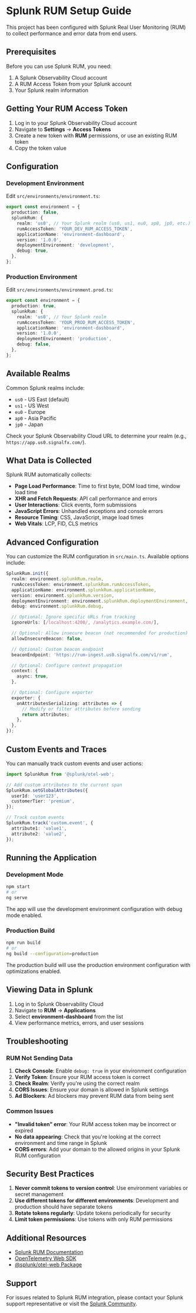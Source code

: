# Splunk RUM Setup Guide

This project has been configured with Splunk Real User Monitoring (RUM) to collect performance and error data from end users.

## Prerequisites

Before you can use Splunk RUM, you need:

1. A Splunk Observability Cloud account
2. A RUM Access Token from your Splunk account
3. Your Splunk realm information

## Getting Your RUM Access Token

1. Log in to your Splunk Observability Cloud account
2. Navigate to **Settings** → **Access Tokens**
3. Create a new token with **RUM** permissions, or use an existing RUM token
4. Copy the token value

## Configuration

### Development Environment

Edit `src/environments/environment.ts`:

```typescript
export const environment = {
  production: false,
  splunkRum: {
    realm: 'us0', // Your Splunk realm (us0, us1, eu0, ap0, jp0, etc.)
    rumAccessToken: 'YOUR_DEV_RUM_ACCESS_TOKEN',
    applicationName: 'environment-dashboard',
    version: '1.0.0',
    deploymentEnvironment: 'development',
    debug: true,
  },
};
```

### Production Environment

Edit `src/environments/environment.prod.ts`:

```typescript
export const environment = {
  production: true,
  splunkRum: {
    realm: 'us0', // Your Splunk realm
    rumAccessToken: 'YOUR_PROD_RUM_ACCESS_TOKEN',
    applicationName: 'environment-dashboard',
    version: '1.0.0',
    deploymentEnvironment: 'production',
    debug: false,
  },
};
```

## Available Realms

Common Splunk realms include:

- `us0` - US East (default)
- `us1` - US West
- `eu0` - Europe
- `ap0` - Asia Pacific
- `jp0` - Japan

Check your Splunk Observability Cloud URL to determine your realm (e.g., `https://app.us0.signalfx.com/`).

## What Data is Collected

Splunk RUM automatically collects:

- **Page Load Performance**: Time to first byte, DOM load time, window load time
- **XHR and Fetch Requests**: API call performance and errors
- **User Interactions**: Click events, form submissions
- **JavaScript Errors**: Unhandled exceptions and console errors
- **Resource Timing**: CSS, JavaScript, image load times
- **Web Vitals**: LCP, FID, CLS metrics

## Advanced Configuration

You can customize the RUM configuration in `src/main.ts`. Available options include:

```typescript
SplunkRum.init({
  realm: environment.splunkRum.realm,
  rumAccessToken: environment.splunkRum.rumAccessToken,
  applicationName: environment.splunkRum.applicationName,
  version: environment.splunkRum.version,
  deploymentEnvironment: environment.splunkRum.deploymentEnvironment,
  debug: environment.splunkRum.debug,

  // Optional: Ignore specific URLs from tracking
  ignoreUrls: [/localhost:4200/, /analytics.example.com/],

  // Optional: Allow insecure beacon (not recommended for production)
  allowInsecureBeacon: false,

  // Optional: Custom beacon endpoint
  beaconEndpoint: 'https://rum-ingest.us0.signalfx.com/v1/rum',

  // Optional: Configure context propagation
  context: {
    async: true,
  },

  // Optional: Configure exporter
  exporter: {
    onAttributesSerializing: attributes => {
      // Modify or filter attributes before sending
      return attributes;
    },
  },
});
```

## Custom Events and Traces

You can manually track custom events and user actions:

```typescript
import SplunkRum from '@splunk/otel-web';

// Add custom attributes to the current span
SplunkRum.setGlobalAttributes({
  userId: 'user123',
  customerTier: 'premium',
});

// Track custom events
SplunkRum.track('custom.event', {
  attribute1: 'value1',
  attribute2: 'value2',
});
```

## Running the Application

### Development Mode

```bash
npm start
# or
ng serve
```

The app will use the development environment configuration with debug mode enabled.

### Production Build

```bash
npm run build
# or
ng build --configuration=production
```

The production build will use the production environment configuration with optimizations enabled.

## Viewing Data in Splunk

1. Log in to Splunk Observability Cloud
2. Navigate to **RUM** → **Applications**
3. Select **environment-dashboard** from the list
4. View performance metrics, errors, and user sessions

## Troubleshooting

### RUM Not Sending Data

1. **Check Console**: Enable `debug: true` in your environment configuration
2. **Verify Token**: Ensure your RUM access token is correct
3. **Check Realm**: Verify you're using the correct realm
4. **CORS Issues**: Ensure your domain is allowed in Splunk settings
5. **Ad Blockers**: Ad blockers may prevent RUM data from being sent

### Common Issues

- **"Invalid token" error**: Your RUM access token may be incorrect or expired
- **No data appearing**: Check that you're looking at the correct environment and time range in Splunk
- **CORS errors**: Add your domain to the allowed origins in your Splunk RUM configuration

## Security Best Practices

1. **Never commit tokens to version control**: Use environment variables or secret management
2. **Use different tokens for different environments**: Development and production should have separate tokens
3. **Rotate tokens regularly**: Update tokens periodically for security
4. **Limit token permissions**: Use tokens with only RUM permissions

## Additional Resources

- [Splunk RUM Documentation](https://docs.splunk.com/Observability/rum/intro-to-rum.html)
- [OpenTelemetry Web SDK](https://github.com/open-telemetry/opentelemetry-js)
- [@splunk/otel-web Package](https://www.npmjs.com/package/@splunk/otel-web)

## Support

For issues related to Splunk RUM integration, please contact your Splunk support representative or visit the [Splunk Community](https://community.splunk.com/).
